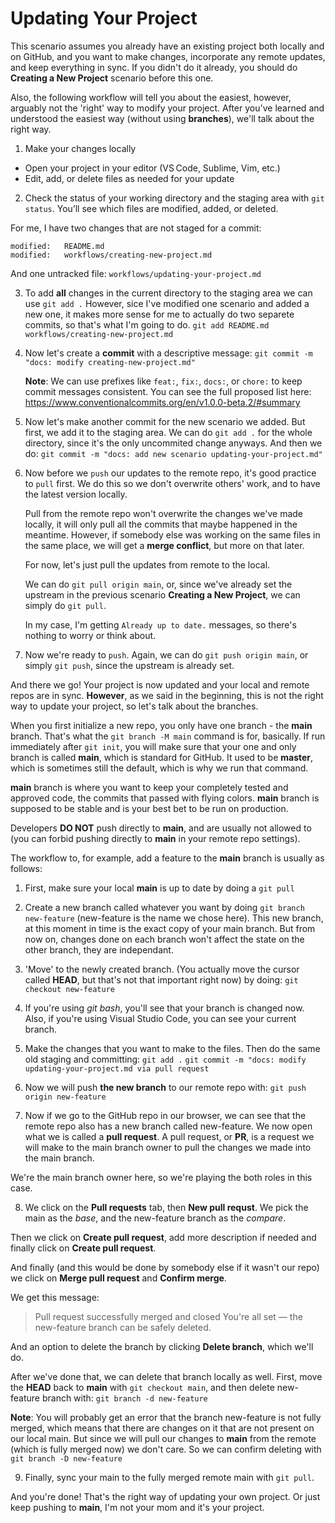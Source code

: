 # Updating Your Project

This scenario assumes you already have an existing project both locally and on GitHub, and you want to make changes, incorporate any remote updates, and keep everything in sync. If you didn't do it already, you should do **Creating a New Project** scenario before this one.

Also, the following workflow will tell you about the easiest, however, arguably not the 'right' way to modify your project. After you've learned and understood the easiest way (without using **branches**), we'll talk about the right way.

1. Make your changes locally

* Open your project in your editor (VS Code, Sublime, Vim, etc.)
* Edit, add, or delete files as needed for your update

2. Check the status of your working directory and the staging area with `git status`.  You’ll see which files are modified, added, or deleted.

For me, I have two changes that are not staged for a commit: 
```
modified:   README.md
modified:   workflows/creating-new-project.md
```

And one untracked file:
`workflows/updating-your-project.md`

3. To add **all** changes in the current directory to the staging area we can use `git add .` However, sice I've modified one scenario and added a new one, it makes more sense for me to actually do two separete commits, so that's what I'm going to do.
`git add README.md workflows/creating-new-project.md`

4. Now let's create a **commit** with a descriptive message:
`git commit -m "docs: modify creating-new-project.md"`

   **Note**: We can use prefixes like `feat:`, `fix:`, `docs:`, or `chore:` to keep commit messages consistent. You can see the full proposed list here: https://www.conventionalcommits.org/en/v1.0.0-beta.2/#summary


5. Now let's make another commit for the new scenario we added. But first, we add it to the staging area. We can do `git add .` for the whole directory, since it's the only uncommited change anyways. And then we do:
`git commit -m "docs: add new scenario updating-your-project.md"`

6. Now before we `push` our updates to the remote repo, it's good practice to `pull` first. We do this so we don't overwrite others' work, and to have the latest version locally.

   Pull from the remote repo won't overwrite the changes we've made locally, it will only pull all the commits that maybe happened in the meantime. However, if somebody else was working on the same files in the same place, we will get a **merge conflict**, but more on that later.

   For now, let's just pull the updates from remote to the local. 

   We can do `git pull origin main`, or, since we've already set the upstream in the previous scenario **Creating a New Project**, we can simply do `git pull`.

   In my case, I'm getting `Already up to date.` messages, so there's nothing to worry or think about.

7. Now we're ready to `push`. Again, we can do `git push origin main`, or simply `git push`, since the upstream is already set.



And there we go! Your project is now updated and your local and remote repos are in sync. **However**, as we said in the beginning, this is not the right way to update your project, so let's talk about the branches.

When you first initialize a new repo, you only have one branch - the **main** branch. That's what the `git branch -M main` command is for, basically. If run immediately after `git init`, you will make sure that your one and only branch is called **main**, which is standard for GitHub. It used to be **master**, which is sometimes still the default, which is why we run that command.

**main** branch is where you want to keep your completely tested and approved code, the commits that passed with flying colors. **main** branch is supposed to be stable and is your best bet to be run on production.

Developers **DO NOT** push directly to **main**, and are usually not allowed to (you can forbid pushing directly to **main** in your remote repo settings).

The workflow to, for example, add a feature to the **main** branch is usually as follows:

1. First, make sure your local **main** is up to date by doing a `git pull`

2. Create a new branch called whatever you want by doing `git branch new-feature` (new-feature is the name we chose here). This new branch, at this moment in time is the exact copy of your main branch. But from now on, changes done on each branch won't affect the state on the other branch, they are independant. 

3. 'Move' to the newly created branch. (You actually move the cursor called **HEAD**, but that's not that important right now) by doing:
`git checkout new‑feature`

4. If you're using *git bash*, you'll see that your branch is changed now. Also, if you're using Visual Studio Code, you can see your current branch.

5. Make the changes that you want to make to the files. Then do the same old staging and committing: 
`git add .`
`git commit -m "docs: modify updating-your-project.md via pull request`

6. Now we will push **the new branch** to our remote repo with: 
`git push origin new-feature`

7. Now if we go to the GitHub repo in our browser, we can see that the remote repo also has a new branch called new-feature. We now open what we is called a **pull request**. A pull request, or **PR**, is a request we will make to the main branch owner to pull the changes we made into the main branch. 

We're the main branch owner here, so we're playing the both roles in this case.

8. We click on the **Pull requests** tab, then **New pull requst**. We pick the main as the *base*, and the new-feature branch as the *compare*. 

Then we click on **Create pull request**, add more description if needed and finally click on **Create pull request**.

And finally (and this would be done by somebody else if it wasn't our repo) we click on **Merge pull request** and **Confirm merge**.

We get this message: 
> Pull request successfully merged and closed
> You're all set — the new-feature branch can be safely deleted.

And an option to delete the branch by clicking **Delete branch**, which we'll do.

After we've done that, we can delete that branch locally as well. First, move the **HEAD** back to **main** with `git checkout main`, and then delete new-feature branch with: `git branch -d new-feature`

**Note**: You will probably get an error that the branch new-feature is not fully merged, which means that there are changes on it that are not present on our local main. But since we will pull our changes to **main** from the remote (which is fully merged now) we don't care. So we can confirm deleting with `git branch -D new-feature`

9. Finally, sync your main to the fully merged remote main with `git pull`. 

And you're done! That's the right way of updating your own project. Or just keep pushing to **main**, I'm not your mom and it's your project.